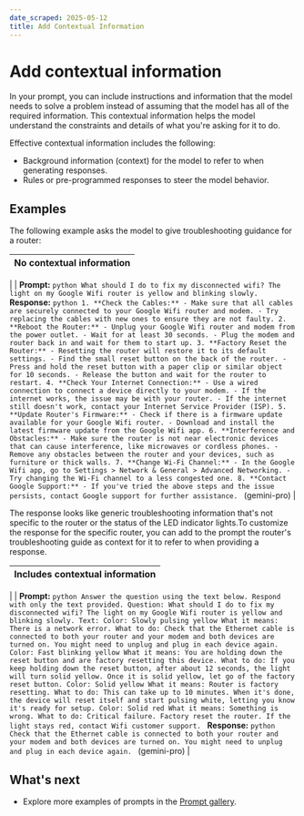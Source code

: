 ```yaml
---
date_scraped: 2025-05-12
title: Add Contextual Information
---
```


# Add contextual information 

In your prompt, you can include instructions and information that the model needs to solve a
problem instead of assuming that the model has all of the required information. This contextual
information helps the model understand the constraints and details of what you're asking for it to
do.

Effective contextual information includes the following:

- Background information (context) for the model to refer to when generating
 responses.
- Rules or pre-programmed responses to steer the model behavior.

## Examples

The following example asks the model to give troubleshooting guidance for a router:

| No contextual information |
| --- |
|
| **Prompt:** ```python What should I do to fix my disconnected wifi? The light on my Google Wifi router is yellow and blinking slowly. ``` **Response:** ```python 1. **Check the Cables:** - Make sure that all cables are securely connected to your Google Wifi router and modem. - Try replacing the cables with new ones to ensure they are not faulty. 2. **Reboot the Router:** - Unplug your Google Wifi router and modem from the power outlet. - Wait for at least 30 seconds. - Plug the modem and router back in and wait for them to start up. 3. **Factory Reset the Router:** - Resetting the router will restore it to its default settings. - Find the small reset button on the back of the router. - Press and hold the reset button with a paper clip or similar object for 10 seconds. - Release the button and wait for the router to restart. 4. **Check Your Internet Connection:** - Use a wired connection to connect a device directly to your modem. - If the internet works, the issue may be with your router. - If the internet still doesn't work, contact your Internet Service Provider (ISP). 5. **Update Router's Firmware:** - Check if there is a firmware update available for your Google Wifi router. - Download and install the latest firmware update from the Google Wifi app. 6. **Interference and Obstacles:** - Make sure the router is not near electronic devices that can cause interference, like microwaves or cordless phones. - Remove any obstacles between the router and your devices, such as furniture or thick walls. 7. **Change Wi-Fi Channel:** - In the Google Wifi app, go to Settings > Network & General > Advanced Networking. - Try changing the Wi-Fi channel to a less congested one. 8. **Contact Google Support:** - If you've tried the above steps and the issue persists, contact Google support for further assistance. ``` (gemini-pro) |

The response looks like generic troubleshooting information that's not specific to the router or
the status of the LED indicator lights.To customize the response for the specific router, you can add to the prompt the router's
troubleshooting guide as context for it to refer to when providing a response.

| Includes contextual information |
| --- |
|
| **Prompt:** ```python Answer the question using the text below. Respond with only the text provided. Question: What should I do to fix my disconnected wifi? The light on my Google Wifi router is yellow and blinking slowly. Text: Color: Slowly pulsing yellow What it means: There is a network error. What to do: Check that the Ethernet cable is connected to both your router and your modem and both devices are turned on. You might need to unplug and plug in each device again. Color: Fast blinking yellow What it means: You are holding down the reset button and are factory resetting this device. What to do: If you keep holding down the reset button, after about 12 seconds, the light will turn solid yellow. Once it is solid yellow, let go of the factory reset button. Color: Solid yellow What it means: Router is factory resetting. What to do: This can take up to 10 minutes. When it's done, the device will reset itself and start pulsing white, letting you know it's ready for setup. Color: Solid red What it means: Something is wrong. What to do: Critical failure. Factory reset the router. If the light stays red, contact Wifi customer support. ``` **Response:** ```python Check that the Ethernet cable is connected to both your router and your modem and both devices are turned on. You might need to unplug and plug in each device again. ``` (gemini-pro) |

## What's next

- Explore more examples of prompts in the
 [Prompt gallery](https://cloud.google.com/vertex-ai/generative-ai/docs/prompt-gallery).